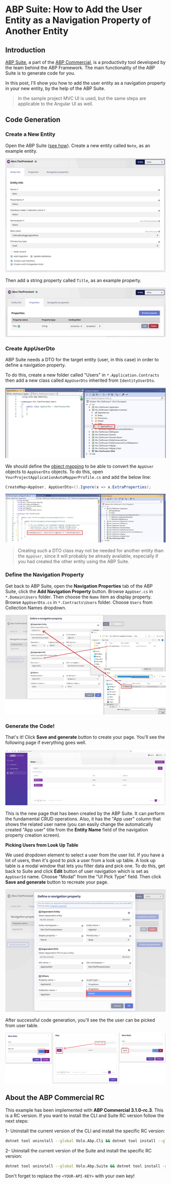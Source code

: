 # ABP Suite: How to Add the User Entity as a Navigation Property of Another Entity

## Introduction

[ABP Suite](https://commercial.abp.io/tools/suite), a part of the [ABP Commercial](https://commercial.abp.io/), is a productivity tool developed by the team behind the ABP Framework. The main functionality of the ABP Suite is to generate code for you.

In this post, I'll show you how to add the user entity as a navigation property in your new entity, by the help of the ABP Suite.

> In the sample project MVC UI is used, but the same steps are applicable to the Angular UI as well.

## Code Generation

### Create a New Entity

Open the ABP Suite ([see how](https://docs.abp.io/en/commercial/latest/abp-suite/index)). Create a new entity called `Note`, as an example entity.

![create-note-entity](create-note-entity.jpg)

Then add a string property called `Title`, as an example property.

![add-simple-property](add-simple-property.jpg)

### Create AppUserDto

ABP Suite needs a DTO for the target entity (user, in this case) in order to define a navigation property.

To do this, create a new folder called "Users" in `*.Application.Contracts`  then add a new class called  `AppUserDto` inherited from `IdentityUserDto`.

![create-appuserdto](create-appuserdto.jpg)

We should define the [object mapping](https://docs.abp.io/en/abp/latest/Object-To-Object-Mapping) to be able to convert the `AppUser` objects to `AppUserDto` objects. To do this, open `YourProjectApplicationAutoMapperProfile.cs` and add the below line:

```csharp
CreateMap<AppUser, AppUserDto>().Ignore(x => x.ExtraProperties);
```

![create-mapping](create-mapping.jpg)

> Creating such a DTO class may not be needed for another entity than the `AppUser`, since it will probably be already available, especially if you had created the other entity using the ABP Suite.

### Define the Navigation Property

Get back to ABP Suite, open the **Navigation Properties** tab of the ABP Suite, click the **Add Navigation Property** button. Browse  `AppUser.cs` in `*.Domain\Users` folder. Then choose the `Name` item as display property. Browse `AppUserDto.cs` in `*.Contracts\Users` folder. Choose `Users` from Collection Names dropdown.

![add-user-navigation](add-user-navigation.jpg)

### Generate the Code!

That's it! Click **Save and generate** button to create your page. You'll see the following page if everything goes well. 

![final-page](final-page.jpg)

This is the new page that has been created by the ABP Suite. It can perform the fundamental CRUD operations. Also, it has the "App user" column that shows the related user name (you can easily change the automatically created "App user" title from the **Entity Name** field of the navigation property creation screen).

**Picking Users from Look Up Table**

We used dropdown element to select a user from the user list. If you have a lot of users, then it's good to pick a user from a look up table. A look up table is a modal window that lets you filter data and pick one. To do this, get back to Suite and click **Edit** button of user navigation which is set as `AppUserId`  name. Choose "Modal" from the "UI Pick Type" field. Then click **Save and generate** button to recreate your page. 

![ui-pick-type-modal](ui-pick-type-modal.jpg)

After successful code generation, you'll see the the user can be picked from user table.

![ui-pick-type-modal2](ui-pick-type-modal2.jpg)

## About the ABP Commercial RC

This example has been implemented with **ABP Commercial 3.1.0-rc.3**. This is a RC version. If you want to install the CLI and Suite RC version follow the next steps:

1- Uninstall the current version of the CLI and install the specific RC version:

```bash
dotnet tool uninstall --global Volo.Abp.Cli && dotnet tool install --global Volo.Abp.Cli --version 3.1.0-rc.3
```

2- Uninstall the current version of the Suite and install the specific RC version:

```bash
dotnet tool uninstall --global Volo.Abp.Suite && dotnet tool install -g Volo.Abp.Suite --version 3.1.0-rc.3 --add-source https://nuget.abp.io/<YOUR-API-KEY>/v3/index.json
```

Don't forget to replace the `<YOUR-API-KEY>` with your own key!
